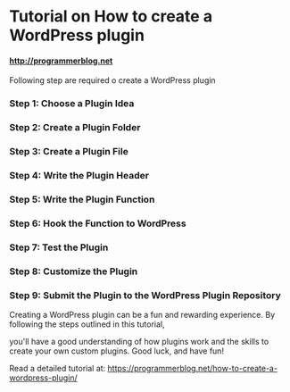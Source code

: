 # Tutorial on How to create a WordPress plugin
#### http://programmerblog.net

Following  step are required o create a WordPress plugin

### Step 1: Choose a Plugin Idea

### Step 2: Create a Plugin Folder

### Step 3: Create a Plugin File

### Step 4: Write the Plugin Header

### Step 5: Write the Plugin Function

### Step 6: Hook the Function to WordPress

### Step 7: Test the Plugin

### Step 8: Customize the Plugin

### Step 9: Submit the Plugin to the WordPress Plugin Repository


Creating a WordPress plugin can be a fun and rewarding experience. By following the steps outlined in this tutorial, 

you'll have a good understanding of how plugins work and the skills to create your own custom plugins. Good luck, and have fun!

Read a detailed tutorial at: https://programmerblog.net/how-to-create-a-wordpress-plugin/
